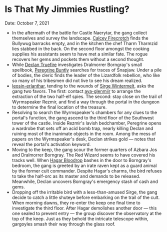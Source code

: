 # Is That My Jimmies Rustling?

Date: October 7, 2021

- In the aftermath of the battle for Castle Naerytar, the gang collect themselves and survey the landscape. [Calcey Firecrotch](../Characters/Calcey%20Firecrotch/%21index.md) finds the Bullywug barracks empty, and in the kitchen the chef Tharm Tharmzid lies stabbed in the back. On the second floor amongst the cooking supplies his assistants seem to have met a similar fate. The rogue recovers her gems and pockets them without a second thought.
- While [Declan Truefire](../Characters/Declan%20Truefire/%21index.md) investigates Dralmorrer Borngray's small spellbook, [Peregrine Buntly](../Characters/Peregrine%20Buntly/%21index.md) searches for traces of Snapjaw. Under a pile of bodies, the cleric finds the leader of the Lizardfolk rebellion, who like so many of his tribesmen did not live to see his dream realized.
- [leosin-erlanthar](../../npcs/leosin-erlanthar.md), tending to the wounds of [Sirge Wintermelt](../Characters/Sirge%20Wintermelt/%21index.md), asks the gang two favors. The first: contact [aya-glenmiir](../../npcs/aya-glenmiir.md) to arrange the extraction of the two half-elf spies. The second: stay close on the trail of Wyrmspeaker Rezmir, and find a way through the portal in the dungeon to determine the final location of the treasure.
- Resolving to search the Wyrmspeaker's chambers for any clues to the portal's function, the gang ascend to the third floor of the Southwest tower of the castle. Inside Rezmir's lavish bedchamber, Peregrine opens a wardrobe that sets off an acid bomb trap, nearly killing Declan and ruining most of the inanimate objects in the room. Among the mess of papers on the Wyrmspeaker's desk, Declan strikes gold — notes that reveal the portal's activation keyword.
- Moving to the keep, the gang scour the former quarters of Azbara Jos and Dralmorrer Borngray. The Red Wizard seems to have covered his tracks well. When [Hagar Bloodrop](../Characters/Hagar%20Bloodrop/%21index.md) bashes in the door to Borngray's bedroom, the gang is greeted by an irate raven kept as a guard animal by the former cult commander. Despite Hagar's charms, the bird refuses to take the half-orc as its master and demands to be released. Meanwhile, Declan uncovers Borngray's emergency stash of cash and gems.
- Dropping off the irritable bird with a less-than-amused Sirge, the gang decide to catch a little shuteye before embarking on the trail of the cult. When morning dawns, they re-enter the keep one final time to investigate the third floor. After Hagar demolishes another door — this one sealed to prevent entry — the group discover the observatory at the top of the keep. Just as they behold the intricate telescope within, gargoyles smash their way through the glass roof.